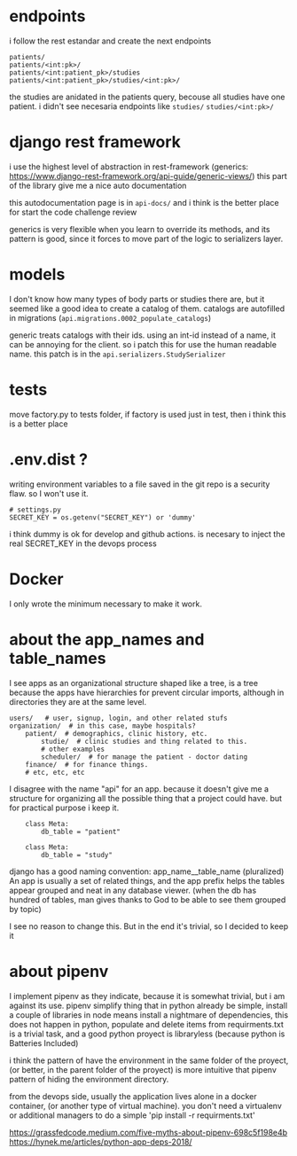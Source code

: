 # endpoints

i follow the rest estandar and create the next endpoints

~~~
patients/
patients/<int:pk>/
patients/<int:patient_pk>/studies
patients/<int:patient_pk>/studies/<int:pk>/
~~~

the studies are anidated in the patients query, becouse all studies have one patient. i didn't see necesaria endpoints like `studies/`  `studies/<int:pk>/`


# django rest framework

i use the highest level of abstraction in rest-framework (generics: https://www.django-rest-framework.org/api-guide/generic-views/)
this part of the library give me a nice auto documentation

this autodocumentation page is in `api-docs/`  and i think is the better place for start the code challenge review

generics is very flexible when you learn to override its methods, and its pattern is good, since it forces to move part of the logic to serializers layer.


# models

I don't know how many types of body parts or studies there are, but it seemed like a good idea to create a catalog of them.
catalogs are autofilled in migrations  (`api.migrations.0002_populate_catalogs`)

generic treats catalogs with their ids. using an int-id instead of a name, it can be annoying for the client.
so i patch this for use the human readable name.  this patch is in the `api.serializers.StudySerializer`

# tests

move factory.py to tests folder, if factory is used just in test, then i think this is a better place

# .env.dist ?

writing environment variables to a file saved in the git repo is a security flaw. so I won't use it.

~~~
# settings.py
SECRET_KEY = os.getenv("SECRET_KEY") or 'dummy'
~~~

i think dummy is ok for develop and github actions.
is necesary to inject the real SECRET_KEY  in the devops process


# Docker

I only wrote the minimum necessary to make it work.

# about the app_names and table_names

I see apps as an organizational structure shaped like a tree, is a tree because the apps have hierarchies for prevent circular imports, although in directories they are at the same level.

~~~
users/   # user, signup, login, and other related stufs
organization/  # in this case, maybe hospitals? 
    patient/  # demographics, clinic history, etc.
        studie/  # clinic studies and thing related to this.
        # other examples
        scheduler/  # for manage the patient - doctor dating
    finance/  # for finance things.
    # etc, etc, etc

~~~

I disagree with the name "api" for an app. because it doesn't give me a structure for organizing all the possible thing that a project could have. but for practical purpose i keep it.

~~~
    class Meta:
        db_table = "patient"

    class Meta:
        db_table = "study"

~~~

django has a good naming convention:  app_name__table_name (pluralized)
An app is usually a set of related things, and the app prefix helps the tables appear grouped and neat in any database viewer. (when the db has hundred of tables, man gives thanks to God to be able to see them grouped by topic)

I see no reason to change this. But in the end it's trivial, so I decided to keep it


# about pipenv

I implement pipenv as they indicate, because it is somewhat trivial, but i am against its use.
pipenv simplify thing that in python already be simple, install a couple of libraries in node means install a nightmare of dependencies,  this does not happen in python,  populate and delete items from requirments.txt is a trivial task, and a good python proyect is libraryless (because python is Batteries Included)

i think the pattern of have the environment in the same folder of the proyect,  (or better, in the parent folder of the proyect) is more intuitive that pipenv pattern of hiding the environment directory.

from the devops side, usually the application lives alone in a docker container, (or another type of virtual machine). you don't need a virtualenv or additional managers to do a simple 'pip install -r requirments.txt'

https://grassfedcode.medium.com/five-myths-about-pipenv-698c5f198e4b
https://hynek.me/articles/python-app-deps-2018/